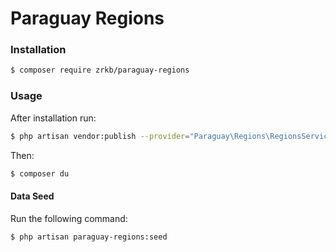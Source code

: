 # Paraguay Regions

### Installation

```bash
$ composer require zrkb/paraguay-regions
```

### Usage

After installation run:
```bash
$ php artisan vendor:publish --provider="Paraguay\Regions\RegionsServiceProvider" --force
```

Then:

```bash
$ composer du
```

#### Data Seed

Run the following command:

```bash
$ php artisan paraguay-regions:seed
```